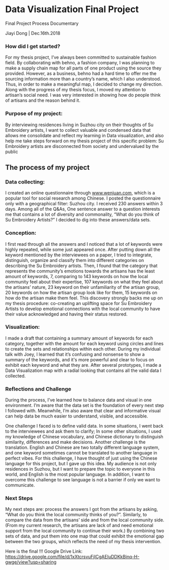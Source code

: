 # Data Visualization Final Project

Final Project Process Documentary

Jiayi Dong | Dec.16th.2018

### How did I get started?
For my thesis project, I’ve always been committed to sustainable fashion field. By collaborating with behno, a fashion company, I was planning to make a supply chain map for all parts of one product using the source they provided. However, as a business, behno had a hard time to offer me the sourcing information more than a country’s name, which I also understood. Thus, in order to make a meaningful map, I decided to change my direction. Along with the progress of my thesis focus, I moved my attention to artisan’s social need. I was very interested in showing how do people think of artisans and the reason behind it.

### Purpose of my project:
By interviewing residences living in Suzhou city on their thoughts of Su Embroidery artists, I want to collect valuable and condensed data that allows me consolidate and reflect my learning in Data visualization, and also help me take steps forward on my thesis project of this specific problem: Su Embroidery artists are disconnected from society and undervalued by the public

## The process of my project
### Data collecting:
I created an online questionnaire through www.wenjuan.com, which is a popular tool for social research among Chinese. I posted the questionnaire only with a geographical filter: Suzhou city. I received 230 answers within 3 days. Among all of the Q&As, One sentence answer to a question interests me that contains a lot of diversity and commonality, “What do you think of Su Embroidery Artists?” I decided to dig into these answers/data sets.

### Conception:
I first read through all the answers and I noticed that a lot of keywords were highly repeated, while some just appeared once. After putting down all the keyword mentioned by the interviewees on a paper, I tried to integrate, distinguish, organize and classify them into different categories on describing the Su Embroidery artists. Then, I found that the category that represents the community’s emotions towards the artisans has the least amount of keywords, 7, comparing to 143 keywords on how the local community feel about their expertise, 107 keywords on what they feel about the artisans’ nature, 23 keyword on their unfamiliarity of the artisan group, 20 keywords on how the artisan group look like for them, 15 keywords on how do the artisan make them feel. This discovery strongly backs me up on my thesis procedure: co-creating an uplifting space for Su Embroidery Artists to develop emotional connections with the local community to have their value acknowledged and having their status restored.

### Visualization:
I made a draft that containing a summary amount of keywords for each category, together with the amount for each keyword using circles and lines to create the sets and relationships within each other. During my individual talk with Joey, I learned that it’s confusing and nonsense to show a summary of the keywords, and it's more powerful and clear to focus on exhibit each keyword and what they are. After several prototypes, I made a Data Visualization map with a radial looking that contains all the valid data I collected.

### Reflections and Challenge
During the process, I’ve learned how to balance data and visual in one environment. I’m aware that the data set is the foundation of every next step I followed with. Meanwhile, I’m also aware that clear and informative visual can help data be much easier to understand, visible, and accessible.

One challenge I faced is to define valid data. In some situations, I went back to the interviewees and ask them to clarify; In some other situations, I used my knowledge of Chinese vocabulary, and Chinese dictionary to distinguish similarity, differences and make decisions. 
Another challenge is the translation. English and Chinese are two totally different language system, and one keyword sometimes cannot be translated to another language in perfect vibes. For this challenge, I have thought of just using the Chinese language for this project, but I gave up this idea. My audience is not only residences in Suzhou, but I want to prepare the topic to everyone in this world, and English is the most popular language. In addition, I want to overcome this challenge to see language is not a barrier if only we want to communicate.

### Next Steps
My next steps are: process the answers I got from the artisans by asking, “What do you think the local community thinks of you?”. Similarly, to compare the data from the artisans’ side and from the local community side. (From my current research, the artisans are lack of and need emotional support from the local community to continue their work.)
By combining two sets of data, and put them into one map that could exhibit the emotional gap between the two groups, which reflects the need of my thesis intervention.

Here is the final !!! 
Google Drive Link: https://drive.google.com/file/d/1xXtcrsvuFjICgAEIuDDKkBinq-H-gwge/view?usp=sharing
